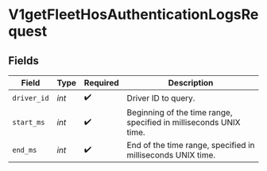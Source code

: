 # V1getFleetHosAuthenticationLogsRequest


## Fields

| Field                                                             | Type                                                              | Required                                                          | Description                                                       |
| ----------------------------------------------------------------- | ----------------------------------------------------------------- | ----------------------------------------------------------------- | ----------------------------------------------------------------- |
| `driver_id`                                                       | *int*                                                             | :heavy_check_mark:                                                | Driver ID to query.                                               |
| `start_ms`                                                        | *int*                                                             | :heavy_check_mark:                                                | Beginning of the time range, specified in milliseconds UNIX time. |
| `end_ms`                                                          | *int*                                                             | :heavy_check_mark:                                                | End of the time range, specified in milliseconds UNIX time.       |